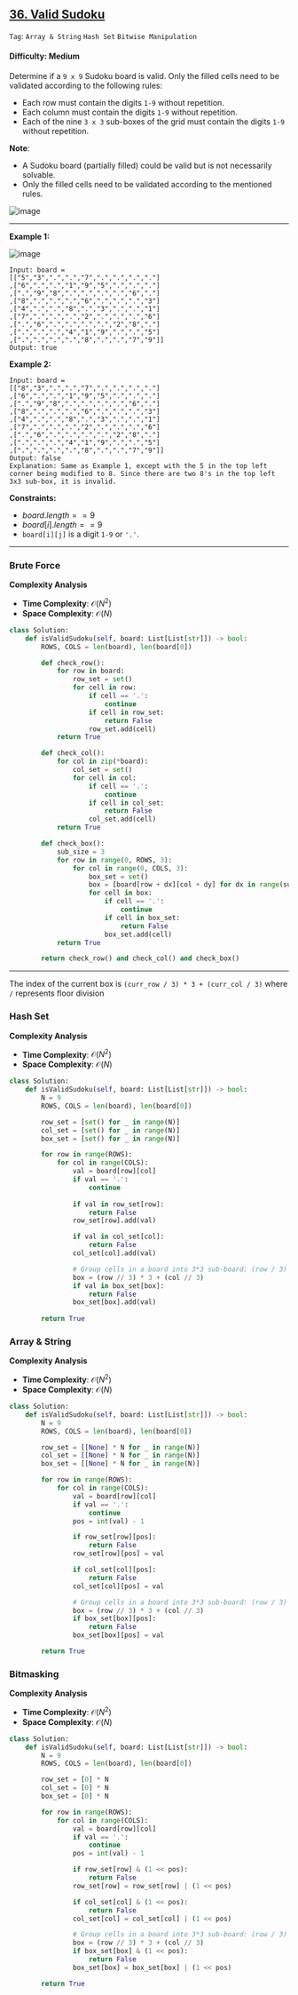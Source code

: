 ## [36. Valid Sudoku](https://leetcode.com/problems/valid-sudoku)

```Tag```: ```Array & String``` ```Hash Set``` ```Bitwise Manipulation```

#### Difficulty: Medium

Determine if a ```9 x 9``` Sudoku board is valid. Only the filled cells need to be validated according to the following rules:

- Each row must contain the digits ```1-9``` without repetition.
- Each column must contain the digits ```1-9``` without repetition.
- Each of the nine ```3 x 3``` sub-boxes of the grid must contain the digits ```1-9``` without repetition.

__Note__:

- A Sudoku board (partially filled) could be valid but is not necessarily solvable.
- Only the filled cells need to be validated according to the mentioned rules.

![image](https://github.com/quananhle/Python/assets/35042430/c4e01be1-1e04-479f-9191-576db90fab2d)

---

__Example 1:__

![image](https://upload.wikimedia.org/wikipedia/commons/thumb/f/ff/Sudoku-by-L2G-20050714.svg/250px-Sudoku-by-L2G-20050714.svg.png)
```
Input: board = 
[["5","3",".",".","7",".",".",".","."]
,["6",".",".","1","9","5",".",".","."]
,[".","9","8",".",".",".",".","6","."]
,["8",".",".",".","6",".",".",".","3"]
,["4",".",".","8",".","3",".",".","1"]
,["7",".",".",".","2",".",".",".","6"]
,[".","6",".",".",".",".","2","8","."]
,[".",".",".","4","1","9",".",".","5"]
,[".",".",".",".","8",".",".","7","9"]]
Output: true
```

__Example 2:__
```
Input: board = 
[["8","3",".",".","7",".",".",".","."]
,["6",".",".","1","9","5",".",".","."]
,[".","9","8",".",".",".",".","6","."]
,["8",".",".",".","6",".",".",".","3"]
,["4",".",".","8",".","3",".",".","1"]
,["7",".",".",".","2",".",".",".","6"]
,[".","6",".",".",".",".","2","8","."]
,[".",".",".","4","1","9",".",".","5"]
,[".",".",".",".","8",".",".","7","9"]]
Output: false
Explanation: Same as Example 1, except with the 5 in the top left corner being modified to 8. Since there are two 8's in the top left 3x3 sub-box, it is invalid.
```

__Constraints:__

- $board.length == 9$
- $board[i].length == 9$
- ```board[i][j]``` is a digit ```1-9``` or ```'.'```.


---

### Brute Force

__Complexity Analysis__

- __Time Complexity__: $\mathcal{O}(N^2)$
- __Space Complexity__: $\mathcal{O}(N)$

```Python
class Solution:
    def isValidSudoku(self, board: List[List[str]]) -> bool:
        ROWS, COLS = len(board), len(board[0])

        def check_row():
            for row in board:
                row_set = set()
                for cell in row:
                    if cell == '.':
                        continue
                    if cell in row_set:
                        return False
                    row_set.add(cell)
            return True

        def check_col():
            for col in zip(*board):
                col_set = set()
                for cell in col:
                    if cell == '.':
                        continue
                    if cell in col_set:
                        return False
                    col_set.add(cell)
            return True

        def check_box():
            sub_size = 3
            for row in range(0, ROWS, 3):
                for col in range(0, COLS, 3):
                    box_set = set()
                    box = [board[row + dx][col + dy] for dx in range(sub_size) for dy in range(sub_size)]
                    for cell in box:
                        if cell == '.':
                            continue
                        if cell in box_set:
                            return False
                        box_set.add(cell)
            return True

        return check_row() and check_col() and check_box()
```

---

The index of the current box is ```(curr_row / 3) * 3 + (curr_col / 3)``` where ```/``` represents floor division

### Hash Set

__Complexity Analysis__

- __Time Complexity__: $\mathcal{O}(N^2)$
- __Space Complexity__: $\mathcal{O}(N)$

```Python
class Solution:
    def isValidSudoku(self, board: List[List[str]]) -> bool:
        N = 9
        ROWS, COLS = len(board), len(board[0])

        row_set = [set() for _ in range(N)]
        col_set = [set() for _ in range(N)]
        box_set = [set() for _ in range(N)]

        for row in range(ROWS):
            for col in range(COLS):
                val = board[row][col]
                if val == '.':
                    continue
                
                if val in row_set[row]:
                    return False
                row_set[row].add(val)

                if val in col_set[col]:
                    return False
                col_set[col].add(val)

                # Group cells in a board into 3*3 sub-board: (row / 3) * 3 + (col / 3)
                box = (row // 3) * 3 + (col // 3)
                if val in box_set[box]:
                    return False
                box_set[box].add(val)
                
        return True
```

### Array & String

__Complexity Analysis__

- __Time Complexity__: $\mathcal{O}(N^2)$
- __Space Complexity__: $\mathcal{O}(N)$

```Python
class Solution:
    def isValidSudoku(self, board: List[List[str]]) -> bool:
        N = 9
        ROWS, COLS = len(board), len(board[0])

        row_set = [[None] * N for _ in range(N)]
        col_set = [[None] * N for _ in range(N)]
        box_set = [[None] * N for _ in range(N)]

        for row in range(ROWS):
            for col in range(COLS):
                val = board[row][col]
                if val == '.':
                    continue
                pos = int(val) - 1

                if row_set[row][pos]:
                    return False
                row_set[row][pos] = val

                if col_set[col][pos]:
                    return False
                col_set[col][pos] = val

                # Group cells in a board into 3*3 sub-board: (row / 3) * 3 + (col / 3)
                box = (row // 3) * 3 + (col // 3)
                if box_set[box][pos]:
                    return False
                box_set[box][pos] = val

        return True
```

### Bitmasking

__Complexity Analysis__

- __Time Complexity__: $\mathcal{O}(N^2)$
- __Space Complexity__: $\mathcal{O}(N)$

```Python
class Solution:
    def isValidSudoku(self, board: List[List[str]]) -> bool:
        N = 9
        ROWS, COLS = len(board), len(board[0])

        row_set = [0] * N
        col_set = [0] * N
        box_set = [0] * N

        for row in range(ROWS):
            for col in range(COLS):
                val = board[row][col]
                if val == '.':
                    continue
                pos = int(val) - 1

                if row_set[row] & (1 << pos):
                    return False
                row_set[row] = row_set[row] | (1 << pos)

                if col_set[col] & (1 << pos):
                    return False
                col_set[col] = col_set[col] | (1 << pos)

                # Group cells in a board into 3*3 sub-board: (row / 3) * 3 + (col / 3)
                box = (row // 3) * 3 + (col // 3)
                if box_set[box] & (1 << pos):
                    return False
                box_set[box] = box_set[box] | (1 << pos)

        return True
```

